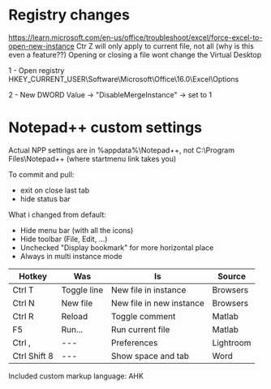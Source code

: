 # Registry changes
https://learn.microsoft.com/en-us/office/troubleshoot/excel/force-excel-to-open-new-instance 
Ctr Z will only apply to current file, not all (why is this even a feature??)
Opening or closing a file wont change the Virtual Desktop

1 - Open registry HKEY_CURRENT_USER\Software\Microsoft\Office\16.0\Excel\Options 

2 - New DWORD Value -> "DisableMergeInstance" -> set to 1


# Notepad++ custom settings

Actual NPP settings are in %appdata%\Notepad++, not C:\Program Files\Notepad++ (where startmenu link takes you)


To commit and pull: 
- exit on close last tab
- hide status bar

What i changed from default:
- Hide menu bar (with all the icons)
- Hide toolbar (File, Edit, ...)
- Unchecked "Display bookmark" for more horizontal place
- Always in multi instance mode

| Hotkey | Was | Is | Source |
| --- | --- | --- | --- |
| Ctrl T	| Toggle line 	| New file in instance	| Browsers
| Ctrl N 	| New file 	| New file in new instance	| Browsers
| Ctrl R	| Reload 	| Toggle comment 	| Matlab
| F5		| Run...	| Run current file	| Matlab
| Ctrl ,	| ---	| Preferences 	| Lightroom
| Ctrl Shift 8	| --- | Show space and tab 	| Word


Included custom markup language: AHK

